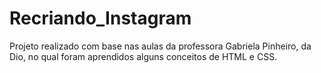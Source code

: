 # Recriando_Instagram

Projeto realizado com base nas aulas da professora Gabriela Pinheiro, da Dio, no qual foram aprendidos alguns conceitos de HTML e CSS. 
